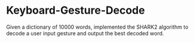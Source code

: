 # Keyboard-Gesture-Decode
Given a dictionary of 10000 words, implemented the SHARK2 algorithm to decode a user input gesture and output the best decoded word.
